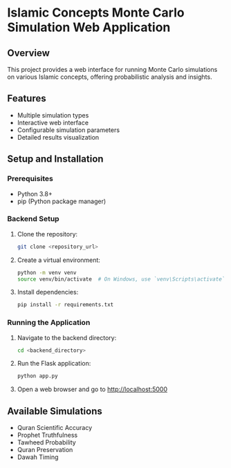 # Islamic Concepts Monte Carlo Simulation Web Application

## Overview

This project provides a web interface for running Monte Carlo simulations on various Islamic concepts, offering probabilistic analysis and insights.

## Features

- Multiple simulation types
- Interactive web interface
- Configurable simulation parameters
- Detailed results visualization

## Setup and Installation

### Prerequisites

- Python 3.8+
- pip (Python package manager)

### Backend Setup

1. Clone the repository:

   ```bash
   git clone <repository_url>
   ```

2. Create a virtual environment:

   ```bash
   python -m venv venv
   source venv/bin/activate  # On Windows, use `venv\Scripts\activate`
   ```

3. Install dependencies:
   ```bash
   pip install -r requirements.txt
   ```

### Running the Application

1. Navigate to the backend directory:

   ```bash
   cd <backend_directory>
   ```

2. Run the Flask application:

   ```bash
   python app.py
   ```

3. Open a web browser and go to [http://localhost:5000](http://localhost:5000)

## Available Simulations

- Quran Scientific Accuracy
- Prophet Truthfulness
- Tawheed Probability
- Quran Preservation
- Dawah Timing

